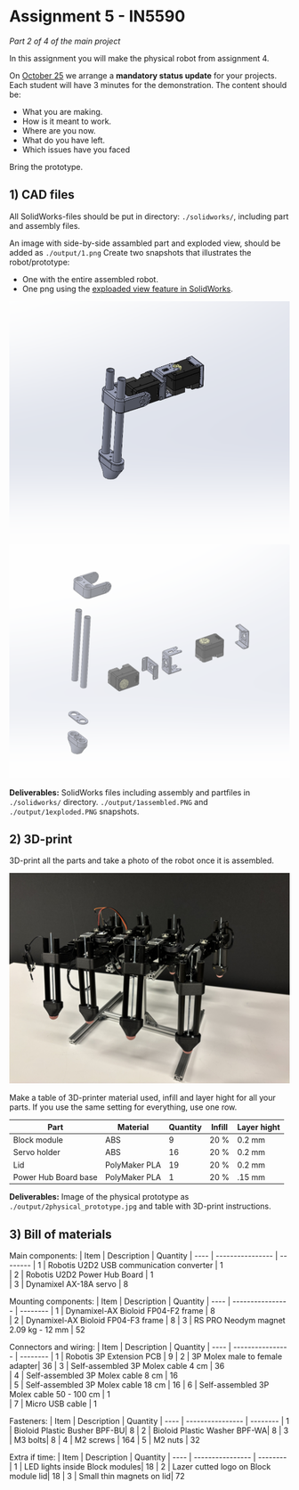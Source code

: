 # Assignment 5 - IN5590
*Part 2 of 4 of the main project*

In this assignment you will make the physical robot from assignment 4. 

On [October 25](https://www.uio.no/studier/emner/matnat/ifi/IN5590/h24/timeplan/index.html#FOR)
we arrange a **mandatory status update** for your projects. Each student will have 3 minutes for the 
demonstration. The content should be:

- What you are making.
- How is it meant to work.
- Where are you now.
- What do you have left.
- Which issues have you faced

Bring the prototype.

## 1) CAD files

All SolidWorks-files should be put in directory: `./solidworks/`, including part and assembly files.

An image with side-by-side assambled part and exploded view, should be added as `./output/1.png`
Create two snapshots that illustrates the robot/prototype:
 - One with the entire assembled robot.
 - One png using the [exploaded view feature in SolidWorks](https://help.solidworks.com/2022/english/SolidWorks/sldworks/c_Exploded_Views_in_Assemblies.htm).

![Assembled view of the robot](./output/1assembled.PNG)

![Exploaded view of the robot](./output/1exploded.PNG)

**Deliverables:** SolidWorks files including assembly and partfiles in `./solidworks/` directory. `./output/1assembled.PNG` and `./output/1exploded.PNG` snapshots.

## 2) 3D-print

3D-print all the parts and take a photo of the robot once it is assembled.

![](./output/2physical_prototype.jpg)

Make a table of 3D-printer material used, infill and layer hight for all your parts. 
If you use the same setting for everything, use one row.

| Part  | Material        | Quantity | Infill   | Layer hight
| ----- | --------------- | -------- | -------- | ------------
| Block module | ABS | 9  | 20 % | 0.2 mm      
| Servo holder | ABS | 16  | 20 % | 0.2 mm       
| Lid | PolyMaker PLA | 19  | 20 % | 0.2 mm       
| Power Hub Board base | PolyMaker PLA | 1  | 20 % | .15 mm     

**Deliverables:** Image of the physical prototype as `./output/2physical_prototype.jpg` and table with 3D-print instructions.

## 3) Bill of materials

Main components:
| Item | Description      | Quantity 
| ---- | ---------------- | -------- 
| 1    | Robotis U2D2 USB communication converter | 1     
| 2    | Robotis U2D2 Power Hub Board | 1   
| 3    | Dynamixel AX-18A servo | 8

Mounting components:
| Item | Description      | Quantity 
| ---- | ---------------- | -------- 
| 1    | Dynamixel-AX Bioloid FP04-F2 frame | 8     
| 2    | Dynamixel-AX Bioloid FP04-F3 frame | 8 
| 3    | RS PRO Neodym magnet 2.09 kg - 12 mm | 52

Connectors and wiring:
| Item | Description      | Quantity 
| ---- | ---------------- | -------- 
| 1    | Robotis 3P Extension PCB | 9 
| 2    | 3P Molex male to female adapter| 36 
| 3    | Self-assembled 3P Molex cable 4 cm | 36   
| 4    | Self-assembled 3P Molex cable 8 cm | 16   
| 5    | Self-assembled 3P Molex cable 18 cm | 16
| 6    | Self-assembled 3P Molex cable 50 - 100 cm | 1  
| 7    | Micro USB cable | 1  

Fasteners:
| Item | Description      | Quantity 
| ---- | ---------------- | -------- 
| 1    | Bioloid Plastic Busher BPF-BU| 8 
| 2    | Bioloid Plastic Washer BPF-WA| 8
| 3    | M3 bolts| 8
| 4    | M2 screws | 164
| 5    | M2 nuts | 32  

Extra if time:
| Item | Description      | Quantity 
| ---- | ---------------- | -------- 
| 1    | LED lights inside Block modules| 18 
| 2    | Lazer cutted logo on Block module lid| 18
| 3    | Small thin magnets on lid| 72

